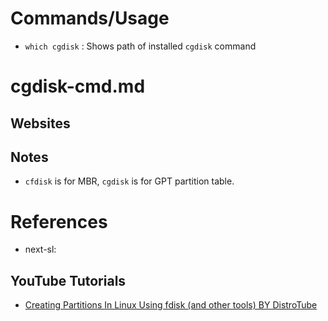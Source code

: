 # Commands/Usage

* `which cgdisk` : Shows path of installed `cgdisk` command

# cgdisk-cmd.md

## Websites

## Notes

* `cfdisk` is for MBR, `cgdisk` is for GPT partition table.

# References

* next-sl: 

## YouTube Tutorials

* [Creating Partitions In Linux Using fdisk (and other tools) BY DistroTube](https://www.youtube.com/watch?v=LPYfoFSXB9A)
